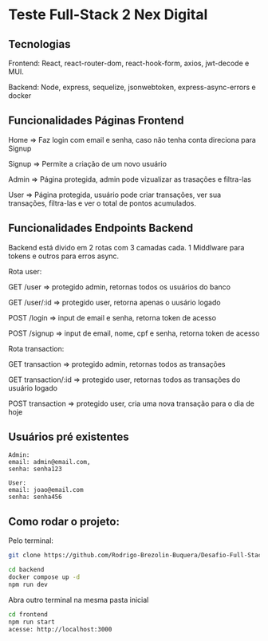 # Teste Full-Stack 2 Nex Digital

## Tecnologias 
Frontend: React, react-router-dom, react-hook-form, axios, jwt-decode e MUI.

Backend: Node, express, sequelize, jsonwebtoken, express-async-errors e docker

## Funcionalidades Páginas Frontend
Home => Faz login com email e senha, caso não tenha conta direciona para Signup

Signup => Permite a criação de um novo usuário 

Admin => Página protegida, admin pode vizualizar as trasações e filtra-las

User => Página protegida, usuário pode criar transações, ver sua transações, filtra-las e ver o total de pontos acumulados.

## Funcionalidades Endpoints Backend
Backend está divido em 2 rotas com 3 camadas cada. 1 Middlware para tokens e outros para erros async.

Rota user:

GET /user  => protegido admin, retornas todos os usuários do banco

GET /user/:id => protegido user, retorna apenas o uusário logado

POST /login => input de email e senha, retorna token de acesso

POST /signup => input de email, nome, cpf e senha, retorna token de acesso

Rota transaction:

GET  transaction  => protegido admin, retornas todos as transações 

GET  transaction/:id  => protegido user, retornas todos as transações do usuário logado

POST transaction => protegido user, cria uma nova transação para o dia de hoje 

## Usuários pré existentes
```
Admin:
email: admin@email.com,
senha: senha123

User:
email: joao@email.com
senha: senha456
```

## Como rodar o projeto:
Pelo terminal:
```bash
git clone https://github.com/Rodrigo-Brezolin-Buquera/Desafio-Full-Stack-2.git

cd backend
docker compose up -d
npm run dev
```
Abra outro terminal na mesma pasta inicial
```bash
cd frontend 
npm run start
acesse: http://localhost:3000 
```